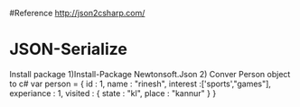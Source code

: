 #Reference 
http://json2csharp.com/

# JSON-Serialize
Install package 
1)Install-Package Newtonsoft.Json
2) Conver Person object to c#
var person = {
 id : 1,
 name : "rinesh",
 interest :['sports',"games"],
 experiance : 1,
 visited : {
   state : "kl",
   place : "kannur"
 }
}

